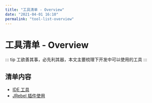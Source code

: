 ```yaml
---
title: "工具清单 - Overview"
date: "2021-04-01 16:10"
permalink: "tool-list-overview"
---
```


# 工具清单 - Overview
::: tip
工欲善其事，必先利其器，本文主要梳理下开发中可以使用的工具
:::

## 清单内容<Badge text="New"/>
- [IDE 工具](/passages/2021-04-01-idea-crack-2018.html)
- [JRebel 插件使用](/passages/2021-06-30-idea-jrebel-config.html)


